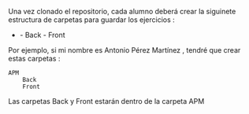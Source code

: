 Una vez clonado el repositorio, cada alumno deberá crear la siguinete estructura de carpetas para guardar los ejercicios :

- <Iniciales del Nombre>
    - Back
    - Front


Por ejemplo, si mi nombre es Antonio Pérez Martínez , tendré que crear estas carpetas :

    APM
        Back
        Front
    
Las carpetas Back y Front estarán dentro de la carpeta APM
